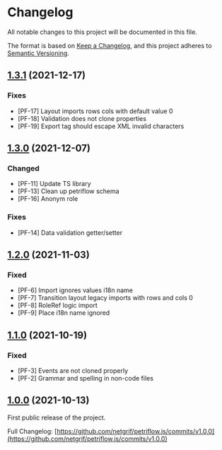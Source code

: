 # Changelog
All notable changes to this project will be documented in this file.

The format is based on [Keep a Changelog](https://keepachangelog.com/en/1.0.0/),
and this project adheres to [Semantic Versioning](https://semver.org/spec/v2.0.0.html).


## [1.3.1](https://github.com/netgrif/petriflow.js/releases/tag/v1.3.1) (2021-12-17)

### Fixes
- [PF-17] Layout imports rows cols with default value 0
- [PF-18] Validation does not clone properties
- [PF-19] Export tag should escape XML invalid characters

## [1.3.0](https://github.com/netgrif/petriflow.js/releases/tag/v1.3.0) (2021-12-07)

### Changed
- [PF-11] Update TS library
- [PF-13] Clean up petriflow schema
- [PF-16] Anonym role

### Fixes
- [PF-14] Data validation getter/setter

## [1.2.0](https://github.com/netgrif/petriflow.js/releases/tag/v1.2.0) (2021-11-03)

### Fixed 
 - [PF-6] Import ignores values i18n name
 - [PF-7] Transition layout legacy imports with rows and cols 0
 - [PF-8] RoleRef logic import
 - [PF-9] Place i18n name ignored
 
## [1.1.0](https://github.com/netgrif/petriflow.js/releases/tag/v1.1.0) (2021-10-19)

### Fixed
 - [PF-3] Events are not cloned properly
 - [PF-2] Grammar and spelling in non-code files

## [1.0.0](https://github.com/netgrif/petriflow.js/releases/tag/v1.0.0) (2021-10-13)

First public release of the project.

Full Changelog: [https://github.com/netgrif/petriflow.js/commits/v1.0.0](https://github.com/netgrif/petriflow.js/commits/v1.0.0)


[comment]: <> (Template)

[comment]: <> (## [version]&#40;https://github.com/netgrif/petriflow.js/releases/tag/v&#41; - date)

[comment]: <> (### Added )

[comment]: <> (for new features.)

[comment]: <> (### Changed )

[comment]: <> (for changes in existing functionality.)

[comment]: <> (### Deprecated )

[comment]: <> (for soon-to-be removed features.)

[comment]: <> (### Removed )

[comment]: <> (for now removed features.)

[comment]: <> (### Fixed )

[comment]: <> (for any bug fixes.)

[comment]: <> (### Security)

[comment]: <> (in case of vulnerabilities.)
